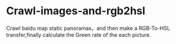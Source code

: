 # Crawl-images-and-rgb2hsl
Crawl baidu map static panoramas，and then make a RGB-To-HSL transfer,finally calculate the Green rate of the each picture.
